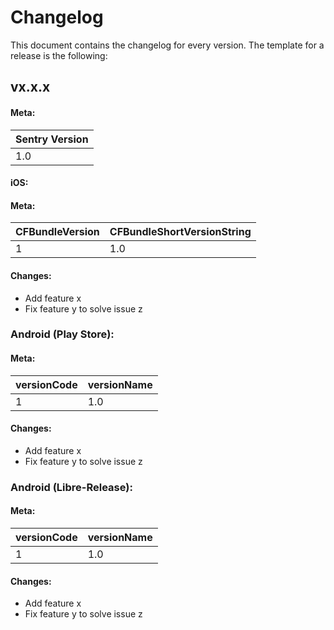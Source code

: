 # Changelog

This document contains the changelog for every version. The template for a release is the following:

## vx.x.x
#### Meta:
| Sentry Version |
|---|
| 1.0 |
#### iOS:
#### Meta:
| CFBundleVersion | CFBundleShortVersionString |
|---|---|
| 1 | 1.0 |
#### Changes:
* Add feature x
* Fix feature y to solve issue z
### Android (Play Store):
#### Meta:
| versionCode | versionName |
|---|---|
| 1 | 1.0 |
#### Changes:
* Add feature x
* Fix feature y to solve issue z
### Android (Libre-Release):
#### Meta:
| versionCode | versionName |
|---|---|
| 1 | 1.0 |
#### Changes:
* Add feature x
* Fix feature y to solve issue z

